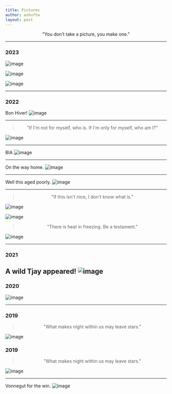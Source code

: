 ```yaml
---
title: Pictures 
author: ashuftw
layout: post
---
```


<p align="center">"You don't take a picture, you make one."</p>

---
### 2023

![image](/assets/images/230313.jpg)


![image](/assets/images/230214.jpg)

![image](/assets/images/230101.jpeg)



---

### 2022

Bon Hiver!
![image](/assets/images/221217.jpeg)

---
> <p align="center">"If I'm not for myself, who is. If I'm only for myself, who am I?"</p>

![image](/assets/images/221028.jpeg)

---
BIA
![image](/assets/images/220925.jpg)

---

On the way home.
![image](/assets/images/220701.jpeg)

---

Well this aged poorly. 
![image](/assets/images/220411.jpeg)

---
> <p align="center">"If this isn't nice, I don't know what is."</p>

![image](/assets/images/220327.jpeg)

![image](/assets/images/220327-a.jpeg)

> <p align="center">"There is heat in freezing. Be a testament."</p>

![image](/assets/images/220327-b.jpeg)


---

### 2021
A wild Tjay appeared!
![image](/assets/images/210801.jpeg)
---
### 2020

![image](/assets/images/201018.jpeg)

---
### 2019
> <p align="center">"What makes night within us may leave stars."</p>
![image](/assets/images/191109.jpg)


### 2019
> <p align="center">"What makes night within us may leave stars."</p>
![image](/assets/images/191109.jpg)

---

Vonnegut for the win.
![image](/assets/images/190324.jpeg)


